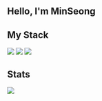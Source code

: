 <h2>Hello, I'm MinSeong</h2>
<h2>My Stack</h2>
<p>
<img src="https://img.shields.io/badge/Flask-darkgray?style=flat-square&logo=Flask&logoColor=black"> <img src="https://img.shields.io/badge/Python-blue?style=flat-square&logo=Python&logoColor=white">  <img src="https://img.shields.io/badge/Javascript-yellow?style=flat-square&logo=Javascript&logoColor=black">
</p>
<h2>Stats</h2>
<img src="https://github-readme-stats.vercel.app/api?username=alstjd223&show_icons=true&theme=transparent">
